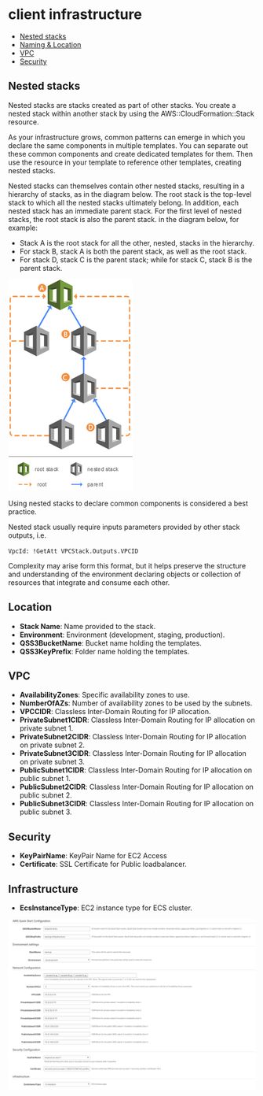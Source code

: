 # client infrastructure

* [Nested stacks](#nested)
* [Naming & Location](#location)
* [VPC](#vpc)
* [Security](#security)

## Nested stacks
Nested stacks are stacks created as part of other stacks. You create a nested stack within another stack by using the AWS::CloudFormation::Stack resource.

As your infrastructure grows, common patterns can emerge in which you declare the same components in multiple templates. You can separate out these common components and create dedicated templates for them. Then use the resource in your template to reference other templates, creating nested stacks.

Nested stacks can themselves contain other nested stacks, resulting in a hierarchy of stacks, as in the diagram below. The root stack is the top-level stack to which all the nested stacks ultimately belong. In addition, each nested stack has an immediate parent stack. For the first level of nested stacks, the root stack is also the parent stack. in the diagram below, for example:

* Stack A is the root stack for all the other, nested, stacks in the hierarchy.
* For stack B, stack A is both the parent stack, as well as the root stack.
* For stack D, stack C is the parent stack; while for stack C, stack B is the parent stack.

![Main stack format](images/nested-stacks.png)

Using nested stacks to declare common components is considered a best practice.

Nested stack usually require inputs parameters provided by other stack outputs, i.e.

`VpcId: !GetAtt VPCStack.Outputs.VPCID`

Complexity may arise form this format, but it helps preserve the structure and understanding of the environment declaring objects or collection of resources that integrate and consume each other.  


## Location
* **Stack Name**: Name provided to the stack.
* **Environment**: Environment (development, staging, production).
* **QSS3BucketName**: Bucket name holding the templates.
* **QSS3KeyPrefix**: Folder name holding the templates.

## VPC
* **AvailabilityZones**: Specific availability zones to use.
* **NumberOfAZs**: Number of availability zones to be used by the subnets.
* **VPCCIDR**: Classless Inter-Domain Routing for IP allocation.
* **PrivateSubnet1CIDR**: Classless Inter-Domain Routing for IP allocation on private subnet 1.
* **PrivateSubnet2CIDR**: Classless Inter-Domain Routing for IP allocation on private subnet 2.
* **PrivateSubnet3CIDR**: Classless Inter-Domain Routing for IP allocation on private subnet 3.
* **PublicSubnet1CIDR**: Classless Inter-Domain Routing for IP allocation on public subnet 1.
* **PublicSubnet2CIDR**: Classless Inter-Domain Routing for IP allocation on public subnet 2.
* **PublicSubnet3CIDR**: Classless Inter-Domain Routing for IP allocation on public subnet 3.

## Security
* **KeyPairName**: KeyPair Name for EC2 Access
* **Certificate**: SSL Certificate for Public loadbalancer.

## Infrastructure
* **EcsInstanceType**: EC2 instance type for ECS cluster.

![Main stack format](images/mainstack.png)
